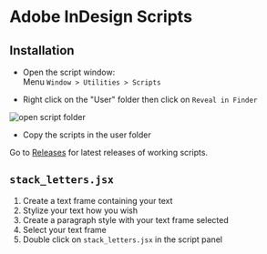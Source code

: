 # Adobe InDesign Scripts

## Installation

- Open the script window:  
Menu ```Window > Utilities > Scripts```  

- Right click on the "User" folder then click on ```Reveal in Finder```  

![open script folder](https://user-images.githubusercontent.com/590318/74849390-ef858380-5338-11ea-900d-da1c49825e83.png)

- Copy the scripts in the user folder

Go to [Releases](https://github.com/chalas-ch/InDesign-Scripts/releases) for latest releases of working scripts.

## `stack_letters.jsx`

1. Create a text frame containing your text
2. Stylize your text how you wish
3. Create a paragraph style with your text frame selected
4. Select your text frame
5. Double click on `stack_letters.jsx` in the script panel
